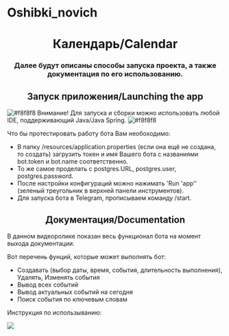 # Oshibki_novich
<h1 align="center">Календарь/Calendar</a> </h1>
<h3 align="center">Далее будут описаны способы запуска проекта, а также документация по его использованию.</h3>
<h2 align="center">Запуск приложения/Launching the app</a></h2>


![#f8f8f8](https://via.placeholder.com/10/f03c15?text=+)
Внимание! Для запуска и сборки можно использовать любой IDE, поддерживающий Java/Java Spring.
![#f8f8f8](https://via.placeholder.com/15/f03c15?text=+)


<p>Что бы протестировать работу бота Вам необоходимо:</p>
<ul>
<li> В папку /resources/application.properties (если она ещё не создана, то создать) загрузить токен и имя Вашего бота с названиями bot.token и bot.name соответственно.</li>
<li> То же самое проделать с postgres.URL, postgres.user, postgres.password.</li>
<li> После настройки конфигураций можно нажимать 'Run 'app'' (зеленый треугольник в верхней панели инструментов).</li>
<li> Для запуска бота в Telegram, прописываем команду /start.</li>
</ul>

<h2 align="center">Документация/Documentation</h2>
<p>В данном видеоролике показан весь функционал бота на момент выхода документации.</p>
<p>Вот перечень фунций, которые может выполнять бот:</p>
<ul>
<li> Создавать (выбор даты, время, события, длительность выполнения), Удалять, Изменять события</li>
<li> Вывод всех событий </li>
<li> Вывод актуальных событий на сегодня </li>
<li> Поиск события по ключевым словам </li>
</ul>

<p>Инструкция по использыванию:</p>
<img src="https://github.com/Elizabeth-lapa/Oshibki_novichka/blob/develop/gif/view-bot.gif"/>

